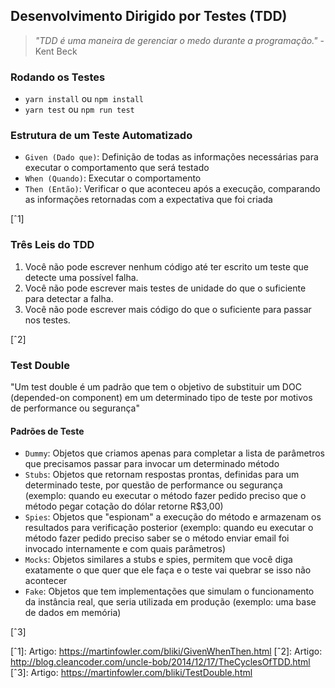 ## Desenvolvimento Dirigido por Testes (TDD)

>_"TDD é uma maneira de gerenciar o medo durante a programação."_ - Kent Beck

### Rodando os Testes

- `yarn install` ou `npm install`
- `yarn test` ou `npm run test`

### Estrutura de um Teste Automatizado

- `Given (Dado que)`: Definição de todas as informações necessárias para executar o comportamento que será testado
- `When (Quando)`: Executar o comportamento
- `Then (Então)`: Verificar o que aconteceu após a execução, comparando as informações retornadas com a expectativa que foi criada

[ˆ1]

### Três Leis do TDD

1. Você não pode escrever nenhum código até ter escrito um teste que detecte uma possível falha. 
1. Você não pode escrever mais testes de unidade do que o suficiente para detectar a falha.
1. Você não pode escrever mais código do que o suficiente para passar nos testes.

[ˆ2]

### Test Double

"Um test double é um padrão que tem o objetivo de substituir um DOC (depended-on component) em um determinado tipo de teste por motivos de performance ou segurança"

#### Padrões de Teste

- `Dummy`: Objetos que criamos apenas para completar a lista de parâmetros que precisamos passar para invocar um determinado método
- `Stubs`: Objetos que retornam respostas prontas, definidas para um determinado teste, por questão de performance ou segurança (exemplo: quando eu executar o método fazer pedido preciso que o método pegar cotação do dólar retorne R$3,00)
- `Spies`: Objetos que "espionam" a execução do método e armazenam os resultados para verificação posterior (exemplo: quando eu executar o método fazer pedido preciso saber se o método enviar email foi invocado internamente e com quais parâmetros)
- `Mocks`: Objetos similares a stubs e spies, permitem que você diga exatamente o que quer que ele faça e o teste vai quebrar se isso não acontecer
- `Fake`: Objetos que tem implementações que simulam o funcionamento da instância real, que seria utilizada em produção (exemplo: uma base de dados em memória)

[ˆ3]

[ˆ1]: Artigo: https://martinfowler.com/bliki/GivenWhenThen.html
[ˆ2]: Artigo: http://blog.cleancoder.com/uncle-bob/2014/12/17/TheCyclesOfTDD.html
[ˆ3]: Artigo: https://martinfowler.com/bliki/TestDouble.html